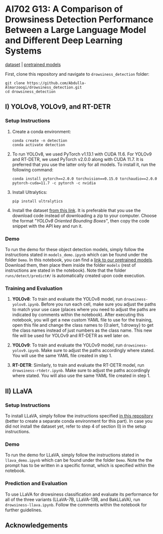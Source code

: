 # AI702 G13: A Comparison of Drowsiness Detection Performance Between a Large Language Model and Different Deep Learning Systems

[dataset](https://universe.roboflow.com/yolo-yvl6h/drowsiness-fatigue_detection) | [pretrained models](https://mbzuaiac-my.sharepoint.com/personal/abdulrahman_almarzooqi_mbzuai_ac_ae/_layouts/15/onedrive.aspx?id=%2Fpersonal%2Fabdulrahman%5Falmarzooqi%5Fmbzuai%5Fac%5Fae%2FDocuments%2FBest%20Model%20Weights&ct=1714335263260&or=OWA%2DNT%2DMail&cid=22ae46c4%2D3d0a%2D2e04%2Df78a%2D5b39b386d07d&ga=1&LOF=1)

First, clone this repository and navigate to `drowsiness_detection` folder:

```
git clone https://github.com/Abdulla-Almarzooqi/drowsiness_detection.git
cd drowsiness_detection
```

## I) YOLOv8, YOLOv9, and RT-DETR

### Setup Instructions
    
1. Create a conda environment:

     ```
     conda create -n detection
     conda activate detection
     ```

2. To run YOLOv8, we used PyTorch v1.13.1 with CUDA 11.6. For YOLOv9 and RT-DETR, we used PyTorch v2.0.0 along with CUDA 11.7. It is preferred that you use the latter only for all models. To install it, run the following command:

   ```
   conda install pytorch==2.0.0 torchvision==0.15.0 torchaudio==2.0.0 pytorch-cuda=11.7 -c pytorch -c nvidia
   ```

3. Install Ultralytics:

   ```
   pip install ultralytics
   ```

4. Install the dataset [from this link](https://universe.roboflow.com/yolo-yvl6h/drowsiness-fatigue_detection/dataset/4/download). It is preferable that you use the download code instead of downloading a zip to your computer. Choose the format *"YOLOv8 Oriented Bounding Boxes"*, then copy the code snippet with the API key and run it.

### Demo

To run the demo for these object detection models, simply follow the instructions stated in `models_demo.ipynb` which can be found under the folder `Demo`. In this notebook, you can find a [link to our pretrained models](https://mbzuaiac-my.sharepoint.com/personal/abdulrahman_almarzooqi_mbzuai_ac_ae/_layouts/15/onedrive.aspx?id=%2Fpersonal%2Fabdulrahman%5Falmarzooqi%5Fmbzuai%5Fac%5Fae%2FDocuments%2FBest%20Model%20Weights&ct=1714335263260&or=OWA%2DNT%2DMail&cid=22ae46c4%2D3d0a%2D2e04%2Df78a%2D5b39b386d07d&ga=1&LOF=1). Download them, then place them inside the folder `models` (rest of instructions are stated in the notebook). Note that the folder `runs/detect/predict#/` is automatically created upon code execution.

### Training and Evaluation

1. **YOLOv8**: To train and evaluate the YOLOv8 model, run `drowsiness-yolov8.ipynb`. Before you run each cell, make sure you adjust the paths to match your use case (places where you need to adjust the paths are indicated by comments within the notebook). After executing this notebook, you will get a new custom YAML file to use for the training, open this file and change the class names to {0:alert, 1:drowsy} to get the class names instead of just numbers as the class name. This new file will be used for YOLOv9 and RT-DETR as well later on.

2. **YOLOv9**: To train and evaluate the YOLOv9 model, run `drowsiness-yolov9.ipynb`. Make sure to adjust the paths accordingly where stated. You will use the same YAML file created in step 1.

3. **RT-DETR**: Similarly, to train and evaluate the RT-DETR model, run `drowsiness-rtdetr.ipynb`. Make sure to adjust the paths accordingly where stated. You will also use the same YAML file created in step 1.

## II) LLaVA

### Setup Instructions

To install LLaVA, simply follow the instructions specified [in this repository](https://github.com/haotian-liu/LLaVA?tab=readme-ov-file#install) (better to create a separate conda environment for this part). In case you did not install the dataset yet, refer to step 4 of section (I) in the setup instructions.

### Demo

To run the demo for LLaVA, simply follow the instructions stated in `llava_demo.ipynb` which can be found under the folder `Demo`. Note the the prompt has to be written in a specific format, which is specified within the notebook.

### Prediction and Evaluation

To use LLaVA for drowsiness classification and evaluate its performance for all of the three variants (LLaVA-7B, LLaVA-13B, and BakLLaVA), run `drowsiness-llava.ipynb`. Follow the comments within the notebook for further guidelines.

## Acknowledgements

